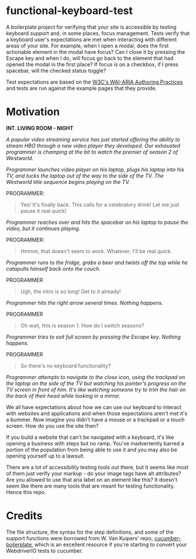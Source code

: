 # functional-keyboard-test

A boilerplate project for verifying that your site is accessible by testing keyboard support and, in some places, focus management.
Tests verify that a keyboard user's expectations are met when interacting with different areas of your site. For example,
when I open a modal, does the first actionable element in the modal have focus? Can I close it by pressing the Escape key and when I do, will focus go back to the element that had opened the modal in the first place? If focus is on a checkbox, if I press spacebar, will the checked status toggle?

Test expectations are based on the [W3C's WAI-ARIA Authoring Practices](https://www.w3.org/TR/wai-aria-practices-1.1/) and tests are run against the example pages that they provide.
# Motivation
**INT. LIVING ROOM - NIGHT**

*A popular video streaming service has just started offering the ability to stream HBO through a new video player they developed. Our exhausted programmer is champing at the bit to watch the premier of season 2 of Westworld.*

*Programmer launches video player on his laptop, plugs his laptop into his TV, and tucks the laptop out of the way to the side of the TV. The Westworld title sequence begins playing on the TV.*

PROGRAMMER:
> Yes! It's finally back. This calls for a celebratory drink! Let me just pause it real quick!

*Programmer reaches over and hits the spacebar on his laptop to pause the video, but it continues playing.*

PROGRAMMER:
> Hmmm, that doesn't seem to work. Whatever, I'll be real quick.

*Programmer runs to the fridge, grabs a beer and twists off the top while he catapults himself back onto the couch.*

PROGRAMMER
> Ugh, the intro is so long! Get to it already!

*Programmer hits the right arrow several times. Nothing happens.*

PROGRAMMER
> Oh wait, this is season 1. How do I switch seasons?

*Programmer tries to exit full screen by pressing the Escape key. Nothing happens.*

PROGRAMMER
> So there's no keyboard functionality?

*Programmer attempts to navigate to the close icon, using the trackpad on the laptop on the side of the TV but watching his pointer's progress on the TV screen in front of him. It's like watching someone try to trim the hair on the back of their head while looking in a mirror.*

We all have expectations about how we can use our keyboard to interact with websites and applications and when those expectations aren't met it's a bummer. Now imagine you didn't have a mouse or a trackpad or a touch screen. How do you use the site then?

If you build a website that can't be navigated with a keyboard, it's like opening a business with steps but no ramp. You've inadvertently barred a portion of the population from being able to use it and you may also be opening yourself up to a lawsuit.

There are a lot of accessibility testing tools out there, but it seems like most of them just verify your markup - do your image tags have alt attributes? Are you allowed to use that aria label on an element like this? It doesn't seem like there are many tools that are meant for testing functionality. Hence this repo.
# Credits
The file structure, the syntax for the step definitions, and some of the support functions were borrowed from W. Van Kuipers' repo, [cucumber-boilerplate](https://github.com/webdriverio/cucumber-boilerplate), which is an excellent resource if you're starting to convert your WebdriverIO tests to cucumber.
